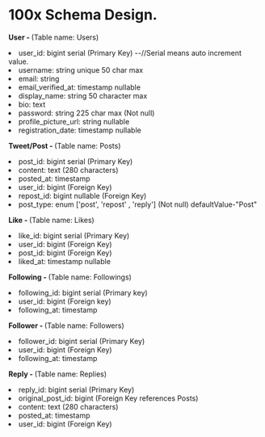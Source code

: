 <h1>100x Schema Design.</h1>

<b>User - </b>(Table name: Users)

<li>user_id: bigint serial (Primary Key) --//Serial means auto increment value.</li> 
<li>username: string unique 50 char max</li>
<li>email: string</li>
<li>email_verified_at: timestamp nullable</li>
<li>display_name: string 50 character max</li>
<li>bio: text</li>
<li>password: string 225 char max (Not null)</li>
<li>profile_picture_url: string nullable</li>
<li>registration_date: timestamp nullable</li>

<b>Tweet/Post - </b>(Table name: Posts)

<li>post_id: bigint serial (Primary Key)</li>
<li>content: text (280 characters)</li>
<li>posted_at: timestamp</li>
<li>user_id: bigint (Foreign Key)</li>
<li>repost_id: bigint nullable (Foreign Key)</li>
<li>post_type: enum ['post', 'repost' , 'reply'] (Not null) defaultValue-"Post"</li>

<b>Like - </b>(Table name: Likes)

<li>like_id: bigint serial (Primary Key)</li>
<li>user_id: bigint (Foreign Key)</li>
<li>post_id: bigint (Foreign Key)</li>
<li>liked_at: timestamp nullable</li>

<b>Following - </b>(Table name: Followings)

<li>following_id: bigint serial (Primary key)</li>
<li>user_id: bigint (Foreign key)</li>
<li>following_at: timestamp</li>

<b>Follower - </b>(Table name: Followers)

<li>follower_id: bigint serial (Primary Key)</li>
<li>user_id: bigint (Foreign Key)</li>
<li>following_at: timestamp</li>

<b>Reply - </b>(Table name: Replies)

<li>reply_id: bigint serial (Primary Key)</li>
<li>original_post_id: bigint (Foreign Key references Posts)</li>
<li>content: text (280 characters)</li>
<li>posted_at: timestamp</li>
<li>user_id: bigint (Foreign Key)</li>
